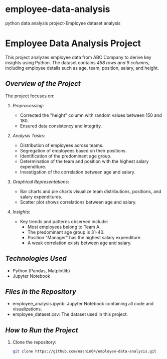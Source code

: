 # employee-data-analysis
python data analysis project-Employee dataset analysis
# Employee Data Analysis Project

This project analyzes employee data from ABC Company to derive key insights using Python. The dataset contains *458 rows and 9 columns*, including employee details such as age, team, position, salary, and height.

## *Overview of the Project*
The project focuses on:
1. *Preprocessing*:  
   - Corrected the "height" column with random values between 150 and 180.  
   - Ensured data consistency and integrity.

2. *Analysis Tasks*:  
   - Distribution of employees across teams.  
   - Segregation of employees based on their positions.  
   - Identification of the predominant age group.  
   - Determination of the team and position with the highest salary expenditure.  
   - Investigation of the correlation between age and salary.

3. *Graphical Representations*:  
   - Bar charts and pie charts visualize team distributions, positions, and salary expenditures.  
   - Scatter plot shows correlations between age and salary.

4. *Insights*:  
   - Key trends and patterns observed include:
     - Most employees belong to Team A.  
     - The predominant age group is 31-40.  
     - Position "Manager" has the highest salary expenditure.  
     - A weak correlation exists between age and salary.

## *Technologies Used*
- Python (Pandas, Matplotlib)
- Jupyter Notebook

## *Files in the Repository*
- employee_analysis.ipynb: Jupyter Notebook containing all code and visualizations.
- employee_dataset.csv: The dataset used in this project.

## *How to Run the Project*
1. Clone the repository:
   ```bash
   git clone https://github.com/nasnin04/employee-data-analysis.git
